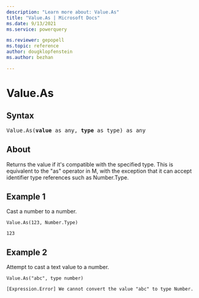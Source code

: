 ```yaml
---
description: "Learn more about: Value.As"
title: "Value.As | Microsoft Docs"
ms.date: 9/13/2021
ms.service: powerquery

ms.reviewer: gepopell
ms.topic: reference
author: dougklopfenstein
ms.author: bezhan

---
```

# Value.As

## Syntax

<pre>
Value.As(<b>value</b> as any, <b>type</b> as type) as any
</pre>
  
## About

Returns the value if it's compatible with the specified type. This is equivalent to the "as" operator in M, with the exception that it can accept identifier type references such as Number.Type.

## Example 1

Cast a number to a number.

```powerquery-m
Value.As(123, Number.Type)
```

`
123
`

## Example 2

Attempt to cast a text value to a number.

```powerquery-m
Value.As("abc", type number)
```

`
[Expression.Error] We cannot convert the value "abc" to type Number.
`  
